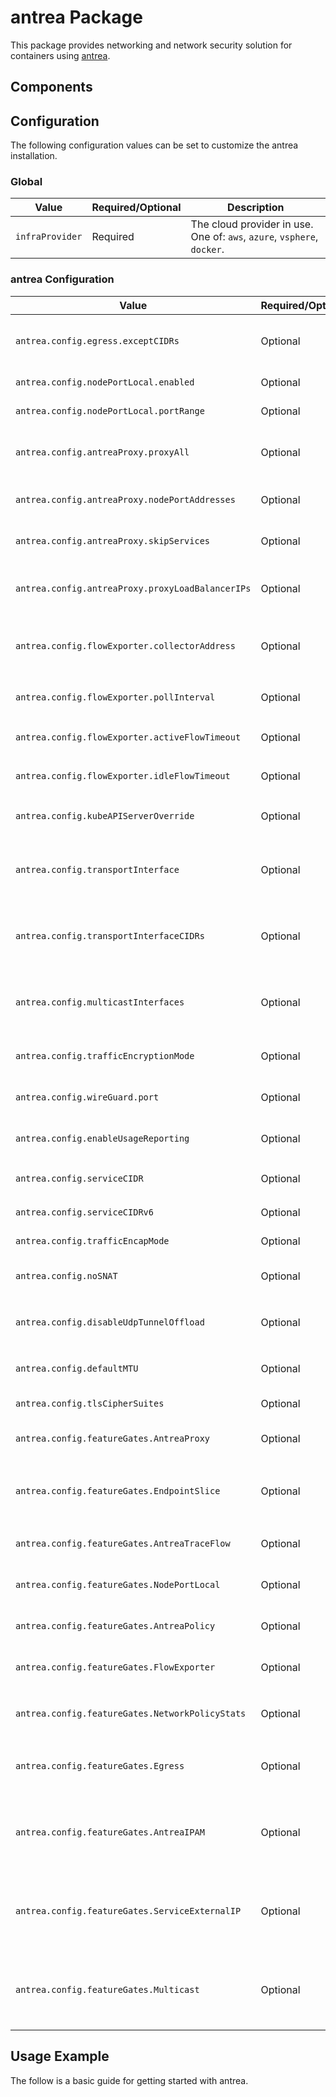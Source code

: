 # antrea Package

This package provides networking and network security solution for containers using [antrea](https://antrea.io/).

## Components

## Configuration

The following configuration values can be set to customize the antrea installation.

### Global

| Value           | Required/Optional | Description                                                             |
|-----------------|-------------------|-------------------------------------------------------------------------|
| `infraProvider` | Required          | The cloud provider in use. One of: `aws`, `azure`, `vsphere`, `docker`. |

### antrea Configuration

| Value                                            | Required/Optional | Description                                                                                                   |
|--------------------------------------------------|-------------------|---------------------------------------------------------------------------------------------------------------|
| `antrea.config.egress.exceptCIDRs`               | Optional          | The CIDR ranges to which outbound Pod traffic will not be SNAT'd by Egresses                                  |
| `antrea.config.nodePortLocal.enabled`            | Optional          | Enable NodePortLocal feature. Default: true                                                                   |
| `antrea.config.nodePortLocal.portRange`          | Optional          | Provide the port range used by NodePortLocal                                                                  |
| `antrea.config.antreaProxy.proxyAll`             | Optional          | ProxyAll tells antrea-agent to proxy all Service traffic. Default: false                                      |
| `antrea.config.antreaProxy.nodePortAddresses`    | Optional          | Specifies the host IPv4/IPv6 addresses for NodePort                                                           |
| `antrea.config.antreaProxy.skipServices`         | Optional          | List of Services which should be ignored by AntreaProxy                                                       |
| `antrea.config.antreaProxy.proxyLoadBalancerIPs` | Optional          | Load-balance traffic destined to the External IPs of LoadBalancer services. Default: false                    |
| `antrea.config.flowExporter.collectorAddress`    | Optional          | Provide the IPFIX collector address as a string. Default: `flow-aggregator.flow-aggregator.svc:4739:tls`      |
| `antrea.config.flowExporter.pollInterval`        | Optional          | Provide flow poll interval as a duration string. Default: `5s`                                                |
| `antrea.config.flowExporter.activeFlowTimeout`   | Optional          | Provide the active flow export timeout. Default: `30s`                                                        |
| `antrea.config.flowExporter.idleFlowTimeout`     | Optional          | Provide the idle flow export timeout. Default: `15s`                                                          |
| `antrea.config.kubeAPIServerOverride`            | Optional          | Provide the address of Kubernetes apiserver. Default: nil                                                     |
| `antrea.config.transportInterface`               | Optional          | The name of the interface on Node which is used for tunneling or routing the traffic. Default: empty          |
| `antrea.config.transportInterfaceCIDRs`          | Optional          | The network CIDRs of the interface on Node which is used for tunneling or routing the traffic. Default: empty |
| `antrea.config.multicastInterfaces`              | Optional          | The names of the interfaces on Nodes that are used to forward multicast traffic. Default: nil                 |
| `antrea.config.trafficEncryptionMode`            | Optional          | Determines how tunnel traffic is encrypted. Default: none                                                     |
| `antrea.config.wireGuard.port`                   | Optional          | The port for WireGuard to receive traffic. Default: 51820                                                     |
| `antrea.config.enableUsageReporting`             | Optional          | Enable usage reporting (telemetry) to VMware. Default: false                                                  |
| `antrea.config.serviceCIDR`                      | Optional          | The service IPv4 CIDR to use. Default: `10.96.0.0/12`                                                         |
| `antrea.config.serviceCIDRv6`                    | Optional          | The service IPv6 CIDR to use. Default: nil                                                                    |
| `antrea.config.trafficEncapMode`                 | Optional          | The traffic encapsulation mode. Default: `encap`                                                              |
| `antrea.config.noSNAT`                           | Optional          | Boolean flag to enable/disable SNAT. Default: `false`                                                         |
| `antrea.config.disableUdpTunnelOffload`          | Optional          | Disable UDP tunnel offload feature on default NIC. Default: `false`                                           |
| `antrea.config.defaultMTU`                       | Optional          | MTU to use. Default: `null` (Antrea will autodetect)                                                          |
| `antrea.config.tlsCipherSuites`                  | Optional          | List of allowed cipher suites                                                                                 |
| `antrea.config.featureGates.AntreaProxy`         | Optional          | Boolean flag to enable/disable antrea proxy. Default: `true`                                                  |
| `antrea.config.featureGates.EndpointSlice`       | Optional          | Boolean flag to enable/disable EndpointSlice support in AntreaProxy. Default: `false`                         |
| `antrea.config.featureGates.AntreaTraceFlow`     | Optional          | Boolean flag to enable/disable antrea traceflow. Default: `false`                                             |
| `antrea.config.featureGates.NodePortLocal`       | Optional          | Boolean flag to enable/disable antrea proxy. Default: `false`                                                 |
| `antrea.config.featureGates.AntreaPolicy`        | Optional          | Boolean flag to enable/disable antrea policy. Default: `true`                                                 |
| `antrea.config.featureGates.FlowExporter`        | Optional          | Boolean flag to enable/disable flow exporter. Default: `false`                                                |
| `antrea.config.featureGates.NetworkPolicyStats`  | Optional          | Boolean flag to enable/disable network policy stats. Default: `false`                                         |
| `antrea.config.featureGates.Egress`              | Optional          | Boolean flag to enable/disable SNAT IPs of Pod egress traffic. Default: `false`                               |
| `antrea.config.featureGates.AntreaIPAM`          | Optional          | Boolean flag to enable/disable NodePortLocal feature to make the pods reachable externally through NodePort   |
| `antrea.config.featureGates.ServiceExternalIP`   | Optional          | Boolean flag to enable/disable NodePortLocal feature to make the pods reachable externally through NodePort   |
| `antrea.config.featureGates.Multicast`           | Optional          | Boolean flag to enable/disable NodePortLocal feature to make the pods reachable externally through NodePort   |

## Usage Example

The follow is a basic guide for getting started with antrea.
